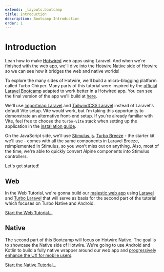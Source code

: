 ```yaml
---
extends: _layouts.bootcamp
title: Introduction
description: Bootcamp Introduction
order: 1
---
```


# Introduction

Lean how to make [Hotwired](https://hotwired.dev/) web apps using Laravel. And when we're finished with the web app, we'll dive into the [Hotwire Native](https://native.hotwired.dev/) side of Hotwire so we can see how it bridges the web and native worlds!

To explore the many sides of Hotwire, we'll build a micro-blogging platform called Turbo Chirper. Many parts of this tutorial were inspired by the [official Laravel Bootcamp](https://bootcamp.laravel.com/) adapted to work better in a Hotwired app. You can see the final version of the app we'll build at [here](https://chirper.turbo-laravel.com).

We'll use [Importmap Laravel](https://github.com/tonysm/importmap-laravel) and [TailwindCSS Laravel](https://github.com/tonysm/tailwindcss-laravel) instead of Laravel's default Vite setup. Vite would work, but I'm taking this opportunity to demonstrate an alternative front-end setup. If you're already familiar with Vite, feel free to choose the `turbo-vite` stack when setting up the application in the [installation guide](/guides/installation).

On the JavaScript side, we'll use [Stimulus.js](https://stimulus.hotwired.dev/). [Turbo Breeze](https://github.com/hotwired-laravel/turbo-breeze) - the starter kit we'll use - comes with all the same components in Laravel Breeze, reimplemented in Stimulus, so you won't miss out on anything. Also, most of the time, we're able to quickly convert Alpine components into Stimulus controllers.

Let's get started!

## Web

In the Web Tutorial, we're gonna build our [majestic web app](https://m.signalvnoise.com/the-majestic-monolith/) using [Laravel](https://laravel.com/) and [Turbo Laravel](https://github.com/hotwired-laravel/turbo-laravel) that will serve as basis for the second part of the tutorial which focuses on Turbo Native and Android.

[Start the Web Tutorial...](/bootcamp/installation)

## Native

The second part of this Bootcamp will focus on Hotwire Native. The goal is to showcase the Native side of Hotwire. We're going to use Android and Kotlin to build a fully native wrapper around our web app and [progressively enhance the UX for mobile users](https://m.signalvnoise.com/basecamp-3-for-ios-hybrid-architecture/).

[Start the Native Tutorial...](/bootcamp/native-setup)
